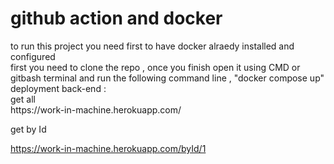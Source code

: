 <h1>github action and docker</h1>
to run this project you need first to have docker alraedy installed and configured
</br>
first you need to clone the repo , once you finish open it using CMD or gitbash terminal and run the following command line , "docker compose up"
</br>
deployment back-end : </br>
get all </br>
https://work-in-machine.herokuapp.com/  </br>

get by Id </br>

https://work-in-machine.herokuapp.com/byId/1

